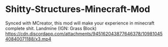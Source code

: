# Shitty-Structures-Minecraft-Mod
Synced with MCreator, this mod will make your experience in minecraft complete shit.
Landmine (IGN: Grass Block) https://cdn.discordapp.com/attachments/945162043877646378/1098104540840071188/x3.mp4
